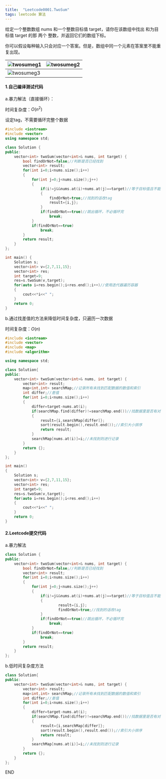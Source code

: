 ```yaml
---
title:  "Leetcode0001.TwoSum"
tags: leetcode 算法
---
```




给定一个整数数组 nums 和一个整数目标值 target，请你在该数组中找出 和为目标值 target  的那 两个 整数，并返回它们的数组下标。

你可以假设每种输入只会对应一个答案。但是，数组中同一个元素在答案里不能重复出现。

<!--more-->

| ![twosumeg1](https://gitee.com/llesssssa/imagebed/raw/master/master/twosumeg1.png) | ![twosumeg2](https://gitee.com/llesssssa/imagebed/raw/master/master/twosumeg2.png) |
| ------------------------------------------------------------ | ------------------------------------------------------------ |
| ![twosumeg3](https://gitee.com/llesssssa/imagebed/raw/master/master/twosumeg3.png) |                                                              |

#### 1.自己编译测试代码

a.暴力解法（直接循环）：

时间复杂度：$O(n^{2})$


设定tag，不需要循环完整个数据

```c++
#include <iostream>
#include <vector>
using namespace std;

class Solution {
public:
    vector<int> twoSum(vector<int>& nums, int target) {
        bool findOrNot=false;//判断是否已经找到
        vector<int> result;
        for(int i=0;i<nums.size();i++)
        {
            for(int j=0;j<nums.size();j++)
            {
                if(i!=j&&nums.at(i)+nums.at(j)==target)//等于目标值且不能是同一个
                {
                    findOrNot=true;//找到的话改tag
                    result={i,j};
                }
                if(findOrNot==true)//跳出循环，不必循环完
                    break;
            }
            if(findOrNot==true)
                break;
        }
        return result;
    }
};

int main() {
    Solution s;
    vector<int> v={2,7,11,15};
    vector<int> res;
    int target=9;
    res=s.twoSum(v,target);
    for(auto i=res.begin();i<res.end();i++)//使用迭代器遍历容器
    {
        cout<<*i<<" ";
    }
    return 0;
}
```

b.通过找差值的方法来降低时间复杂度，只遍历一次数据

时间复杂度：$O(n)$

```c++
#include <iostream>
#include <vector>
#include <map>
#include <algorithm>

using namespace std;

class Solution{
public:
    vector<int> twoSum(vector<int>& nums, int target) {
        vector<int> result;
        map<int,int> searchMap;//记录所有未找到匹配数据的数值和索引
        int differ;//差值
        for(int i=0;i<nums.size();i++)
        {
            differ=target-nums.at(i);
            if(searchMap.find(differ)!=searchMap.end())//找数据里是否有对应的差值项
            {
                result={i,searchMap[differ]};
                sort(result.begin(),result.end());//索引大小排序
                return result;
            }
            searchMap[nums.at(i)]=i;//未找到则进行记录
        }
        return {};
    }
};

int main()
{
    Solution s;
    vector<int> v={2,7,11,15};
    vector<int> res;
    int target=9;
    res=s.twoSum(v,target);
    for(auto i=res.begin();i<res.end();i++)
    {
        cout<<*i<<" ";
    }
    return 0;
}
```

#### 2.Leetcode提交代码

a.暴力解法

```c++
class Solution {
public:
    vector<int> twoSum(vector<int>& nums, int target) {
        bool findOrNot=false;//判断是否已经找到
        vector<int> result;
        for(int i=0;i<nums.size();i++)
        {
            for(int j=0;j<nums.size();j++)
            {
                if(i!=j&&nums.at(i)+nums.at(j)==target)//等于目标值且不能是同一个
                {
                        result={i,j};
                        findOrNot=true;//找到的话改tag
                }
                if(findOrNot==true)//跳出循环，不必循环完
                    break;
            }
            if(findOrNot==true)
                break;
        }
        return result;
    }
};
```

b.低时间复杂度方法

```c++
class Solution{
public:
    vector<int> twoSum(vector<int>& nums, int target) {
        vector<int> result;
        map<int,int> searchMap;//记录所有未找到匹配数据的数值和索引
        int differ;//差值
        for(int i=0;i<nums.size();i++)
        {
            differ=target-nums.at(i);
            if(searchMap.find(differ)!=searchMap.end())//找数据里是否有对应的差值项
            {
                result={i,searchMap[differ]};
                sort(result.begin(),result.end());//索引大小排序
                return result;
            }
            searchMap[nums.at(i)]=i;//未找到则进行记录
        }
        return {};
    }
};
```



END